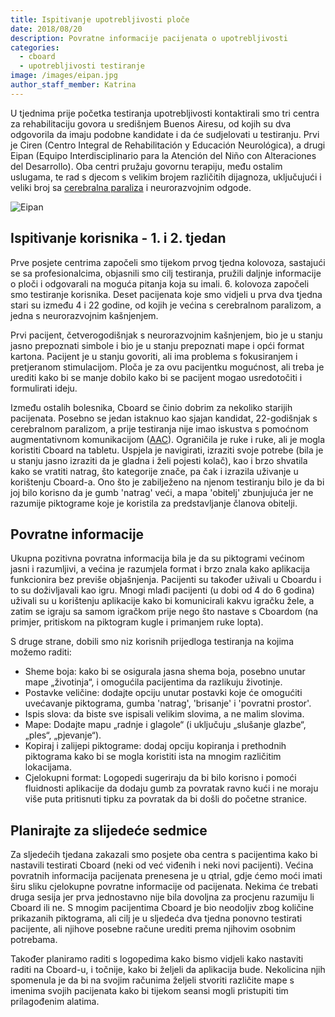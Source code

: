 ```yaml
---
title: Ispitivanje upotrebljivosti ploče
date: 2018/08/20
description: Povratne informacije pacijenata o upotrebljivosti
categories:
  - cboard
  - upotrebljivosti testiranje
image: /images/eipan.jpg
author_staff_member: Katrina
---
```


U tjednima prije početka testiranja upotrebljivosti kontaktirali smo tri centra za rehabilitaciju govora u središnjem Buenos Airesu, od kojih su dva odgovorila da imaju podobne kandidate i da će sudjelovati u testiranju. Prvi je Ciren (Centro Integral de Rehabilitación y Educación Neurológica), a drugi Eipan (Equipo Interdisciplinario para la Atención del Niño con Alteraciones del Desarrollo). Oba centri pružaju govornu terapiju, među ostalim uslugama, te rad s djecom s velikim brojem različitih dijagnoza, uključujući i veliki broj sa [cerebralna paraliza](https://en.wikipedia.org/wiki/Cerebral_palsy) i neurorazvojnim odgode.

![Eipan](/images/eipan.jpg)

## Ispitivanje korisnika - 1. i 2. tjedan

Prve posjete centrima započeli smo tijekom prvog tjedna kolovoza, sastajući se sa profesionalcima, objasnili smo cilj testiranja, pružili daljnje informacije o ploči i odgovarali na moguća pitanja koja su imali. 6. kolovoza započeli smo testiranje korisnika. Deset pacijenata koje smo vidjeli u prva dva tjedna stari su između 4 i 22 godine, od kojih je većina s cerebralnom paralizom, a jedna s neurorazvojnim kašnjenjem.

Prvi pacijent, četverogodišnjak s neurorazvojnim kašnjenjem, bio je u stanju jasno prepoznati simbole i bio je u stanju prepoznati mape i opći format kartona. Pacijent je u stanju govoriti, ali ima problema s fokusiranjem i pretjeranom stimulacijom. Ploča je za ovu pacijentku mogućnost, ali treba je urediti kako bi se manje dobilo kako bi se pacijent mogao usredotočiti i formulirati ideju.

Između ostalih bolesnika, Cboard se činio dobrim za nekoliko starijih pacijenata. Posebno se jedan istaknuo kao sjajan kandidat, 22-godišnjak s cerebralnom paralizom, a prije testiranja nije imao iskustva s pomoćnom augmentativnom komunikacijom ([AAC](https://en.wikipedia.org/wiki/Augmentative_and_alternative_communication)). Ograničila je ruke i ruke, ali je mogla koristiti Cboard na tabletu. Uspjela je navigirati, izraziti svoje potrebe (bila je u stanju jasno izraziti da je gladna i želi pojesti kolač), kao i brzo shvatila kako se vratiti natrag, što kategorije znače, pa čak i izrazila uživanje u korištenju Cboard-a. Ono što je zabilježeno na njenom testiranju bilo je da bi joj bilo korisno da je gumb 'natrag' veći, a mapa 'obitelj' zbunjujuća jer ne razumije piktograme koje je koristila za predstavljanje članova obitelji.

## Povratne informacije

Ukupna pozitivna povratna informacija bila je da su piktogrami većinom jasni i razumljivi, a većina je razumjela format i brzo znala kako aplikacija funkcionira bez previše objašnjenja. Pacijenti su također uživali u Cboardu i to su doživljavali kao igru. Mnogi mlađi pacijenti (u dobi od 4 do 6 godina) uživali su u korištenju aplikacije kako bi komunicirali kakvu igračku žele, a zatim se igraju sa samom igračkom prije nego što nastave s Cboardom (na primjer, pritiskom na piktogram kugle i primanjem ruke lopta).

S druge strane, dobili smo niz korisnih prijedloga testiranja na kojima možemo raditi:

- Sheme boja: kako bi se osigurala jasna shema boja, posebno unutar mape „životinja“, i omogućila pacijentima da razlikuju životinje.
- Postavke veličine: dodajte opciju unutar postavki koje će omogućiti uvećavanje piktograma, gumba 'natrag', 'brisanje' i 'povratni prostor'.
- Ispis slova: da biste sve ispisali velikim slovima, a ne malim slovima.
- Mape: Dodajte mapu „radnje i glagole“ (i uključuju „slušanje glazbe“, „ples“, „pjevanje“).
- Kopiraj i zalijepi piktograme: dodaj opciju kopiranja i prethodnih piktograma kako bi se mogla koristiti ista na mnogim različitim lokacijama.
- Cjelokupni format: Logopedi sugeriraju da bi bilo korisno i pomoći fluidnosti aplikacije da dodaju gumb za povratak ravno kući i ne moraju više puta pritisnuti tipku za povratak da bi došli do početne stranice.

## Planirajte za slijedeće sedmice

Za sljedećih tjedana zakazali smo posjete oba centra s pacijentima kako bi nastavili testirati Cboard (neki od već viđenih i neki novi pacijenti). Većina povratnih informacija pacijenata prenesena je u qtrial, gdje ćemo moći imati širu sliku cjelokupne povratne informacije od pacijenata. Nekima će trebati druga sesija jer prva jednostavno nije bila dovoljna za procjenu razumiju li Cboard ili ne. S mnogim pacijentima Cboard je bio neodoljiv zbog količine prikazanih piktograma, ali cilj je u sljedeća dva tjedna ponovno testirati pacijente, ali njihove posebne račune urediti prema njihovim osobnim potrebama.

Također planiramo raditi s logopedima kako bismo vidjeli kako nastaviti raditi na Cboard-u, i točnije, kako bi željeli da aplikacija bude. Nekolicina njih spomenula je da bi na svojim računima željeli stvoriti različite mape s imenima svojih pacijenata kako bi tijekom seansi mogli pristupiti tim prilagođenim alatima.